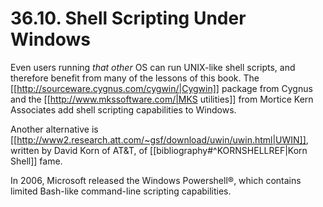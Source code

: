 # 36.10. Shell Scripting Under Windows

Even users running _that other_ OS can run UNIX-like shell scripts, and therefore benefit from many of the lessons of this book. The [[http://sourceware.cygnus.com/cygwin/|Cygwin]] package from Cygnus and the [[http://www.mkssoftware.com/|MKS utilities]] from Mortice Kern Associates add shell scripting capabilities to Windows.

Another alternative is [[http://www2.research.att.com/~gsf/download/uwin/uwin.html|UWIN]], written by David Korn of AT&T, of [[bibliography#^KORNSHELLREF|Korn Shell]] fame.

In 2006, Microsoft released the Windows Powershell®, which contains limited Bash-like command-line scripting capabilities.

